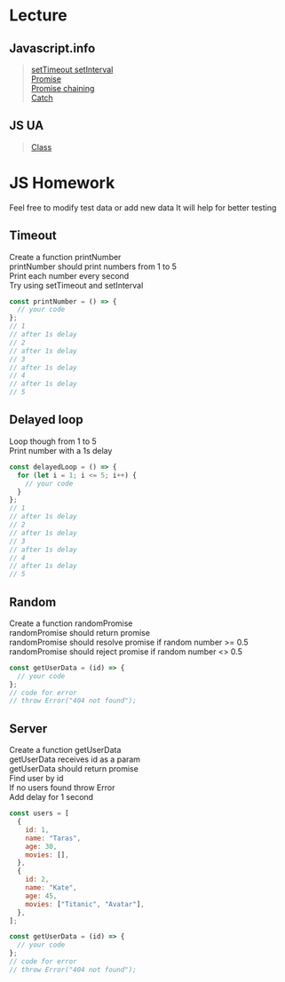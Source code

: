 # Lecture

## Javascript.info

> [setTimeout setInterval](https://uk.javascript.info/settimeout-setinterval)  
> [Promise](https://uk.javascript.info/promise-basics)  
> [Promise chaining](https://uk.javascript.info/promise-chaining)  
> [Catch](https://uk.javascript.info/promise-error-handling)

## JS UA

> [Class](http://xn--80adth0aefm3i.xn--j1amh/class)

# JS Homework

Feel free to modify test data or add new data
It will help for better testing

## Timeout

Create a function printNumber  
printNumber should print numbers from 1 to 5  
Print each number every second  
Try using setTimeout and setInterval

```javascript
const printNumber = () => {
  // your code
};
// 1
// after 1s delay
// 2
// after 1s delay
// 3
// after 1s delay
// 4
// after 1s delay
// 5
```

## Delayed loop

Loop though from 1 to 5  
Print number with a 1s delay

```javascript
const delayedLoop = () => {
  for (let i = 1; i <= 5; i++) {
    // your code
  }
};
// 1
// after 1s delay
// 2
// after 1s delay
// 3
// after 1s delay
// 4
// after 1s delay
// 5
```

## Random

Create a function randomPromise  
randomPromise should return promise  
randomPromise should resolve promise if random number >= 0.5  
randomPromise should reject promise if random number <> 0.5

```javascript
const getUserData = (id) => {
  // your code
};
// code for error
// throw Error("404 not found");
```

## Server

Create a function getUserData  
getUserData receives id as a param  
getUserData should return promise  
Find user by id  
If no users found throw Error  
Add delay for 1 second

```javascript
const users = [
  {
    id: 1,
    name: "Taras",
    age: 30,
    movies: [],
  },
  {
    id: 2,
    name: "Kate",
    age: 45,
    movies: ["Titanic", "Avatar"],
  },
];

const getUserData = (id) => {
  // your code
};
// code for error
// throw Error("404 not found");
```
